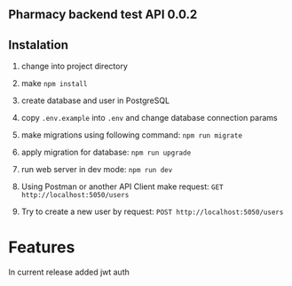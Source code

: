 ## Pharmacy backend test API 0.0.2

## Instalation

1) change into project directory

2) make `npm install` 

3) create database and user in PostgreSQL

4) copy `.env.example` into `.env` and change database connection params

5) make migrations using following command: `npm run migrate`

6) apply migration for database: `npm run upgrade`

7) run web server in dev mode: `npm run dev`

8) Using Postman or another API Client make request: `GET http://localhost:5050/users`

9) Try to create a new user by request: `POST http://localhost:5050/users`

# Features 
In current release added jwt auth
